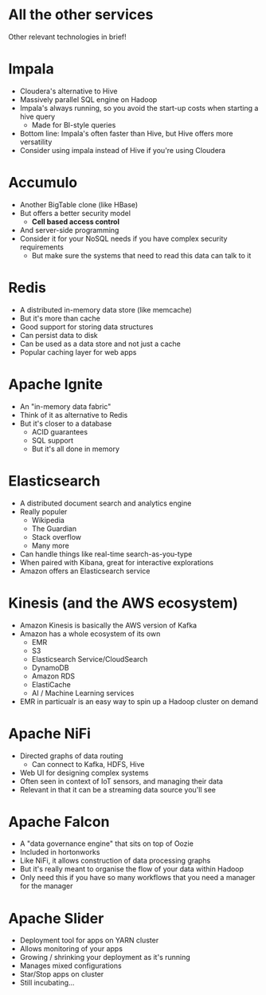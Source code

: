 # All the other services

Other relevant technologies in brief! 

# Impala

* Cloudera's alternative to Hive
* Massively parallel SQL engine on Hadoop
* Impala's always running, so you avoid the start-up costs when starting a hive query
    - Made for BI-style queries
* Bottom line: Impala's often faster than Hive, but Hive offers more versatility
* Consider using impala instead of Hive if you're using Cloudera

# Accumulo

* Another BigTable clone (like HBase)
* But offers a better security model
    - **Cell based access control**
* And server-side programming
* Consider it for your NoSQL needs if you have complex security requirements
    - But make sure the systems that need to read this data can talk to it

# Redis

* A distributed in-memory data store (like memcache)
* But it's more than cache
* Good support for storing data structures
* Can persist data to disk
* Can be used as a data store and not just a cache
* Popular caching layer for web apps

# Apache Ignite

* An "in-memory data fabric"
* Think of it as alternative to Redis
* But it's closer to a database
    - ACID guarantees
    - SQL support
    - But it's all done in memory

# Elasticsearch

* A distributed document search and analytics engine
* Really populer
    - Wikipedia
    - The Guardian
    - Stack overflow
    - Many more
* Can handle things like real-time search-as-you-type
* When paired with Kibana, great for interactive explorations
* Amazon offers an Elasticsearch service

# Kinesis (and the AWS ecosystem)

* Amazon Kinesis is basically the AWS version of Kafka
* Amazon has a whole ecosystem of its own
    - EMR
    - S3
    - Elasticsearch Service/CloudSearch
    - DynamoDB
    - Amazon RDS
    - ElastiCache
    - AI / Machine Learning services
* EMR in particualr is an easy way to spin up a Hadoop cluster on demand


# Apache NiFi

* Directed graphs of data routing
    - Can connect to Kafka, HDFS, Hive
* Web UI for designing complex systems
* Often seen in context of IoT sensors, and managing their data
* Relevant in that it can be a streaming data source you'll see


# Apache Falcon

* A "data governance engine" that sits on top of Oozie
* Included in hortonworks
* Like NiFi, it allows construction of data processing graphs
* But it's really meant to organise the flow of your data within Hadoop
* Only need this if you have so many workflows that you need a manager for the manager

# Apache Slider

* Deployment tool for apps on YARN cluster
* Allows monitoring of your apps
* Growing / shrinking your deployment as it's running
* Manages mixed configurations
* Star/Stop apps on cluster
* Still incubating...















